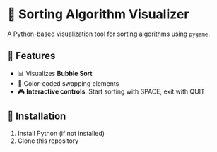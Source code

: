 # 🎨 Sorting Algorithm Visualizer

A Python-based visualization tool for sorting algorithms using `pygame`.

## 📌 Features
- 📊 Visualizes **Bubble Sort**
- 🎨 Color-coded swapping elements
- 🎮 **Interactive controls**: Start sorting with SPACE, exit with QUIT

## 🚀 Installation
1. Install Python (if not installed)
2. Clone this repository
